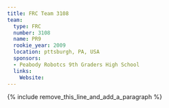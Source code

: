 ```yaml
---
title: FRC Team 3108
team:
  type: FRC
  number: 3108
  name: PR9
  rookie_year: 2009
  location: pttsburgh, PA, USA
  sponsors:
  - Peabody Robotcs 9th Graders High School
  links:
    Website:
---
```


{% include remove_this_line_and_add_a_paragraph %}